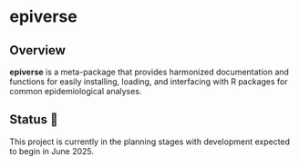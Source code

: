 # epiverse

## Overview
**epiverse** is a meta-package that provides harmonized documentation and functions for easily installing, loading, and interfacing with R packages for common epidemiological analyses. 

## Status 🚧
This project is currently in the planning stages with development expected to begin in June 2025.
